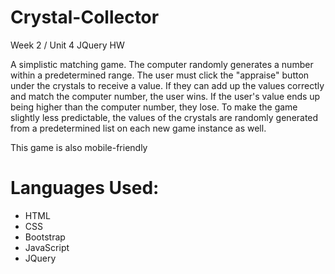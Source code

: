 # Crystal-Collector
Week 2 / Unit 4 JQuery HW

<p>A simplistic matching game. The computer randomly generates a number within a predetermined range. The user must click the "appraise" button under the crystals to receive a value. If they can add up the values correctly and match the computer number, the user wins. If the user's value ends up being higher than the computer number, they lose. To make the game slightly less predictable, the values of the crystals are randomly generated from a predetermined list on each new game instance as well.</p>

<p>This game is also mobile-friendly</p>

<h1>Languages Used:</h1>
<ul>
  <li>HTML</li>
  <li>CSS</li>
  <li>Bootstrap</li>
  <li>JavaScript</li>
  <li>JQuery</li>
